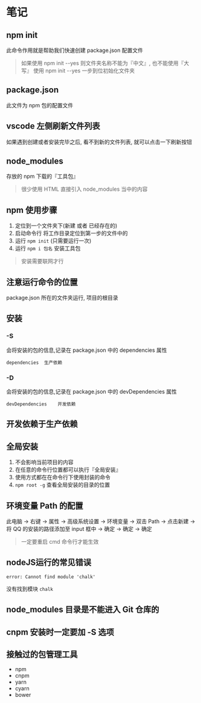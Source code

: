 # 笔记

## npm init
此命令作用就是帮助我们快速创建 package.json 配置文件
> 如果使用 npm init --yes  则文件夹名称不能为『中文』, 也不能使用『大写』
> 使用 npm init --yes  一步到位初始化文件夹

## package.json 
此文件为 npm 包的配置文件

## vscode 左侧刷新文件列表
如果遇到创建或者安装完毕之后, 看不到新的文件列表, 就可以点击一下刷新按钮

## node_modules 
存放的 npm 下载的『工具包』

> 很少使用 HTML 直接引入 node_modules 当中的内容

## npm 使用步骤
1. 定位到一个文件夹下(新建 或者 已经存在的)
2. 启动命令行 将工作目录定位到第一步的文件中的
3. 运行 `npm init` (只需要运行一次)
4. 运行 `npm i 包名` 安装工具包
   
> 安装需要联网才行
## 注意运行命令的位置
package.json 所在的文件夹运行, 项目的根目录

## 安装 
### -S
会将安装的包的信息,记录在 package.json 中的 dependencies 属性
```
dependencies  生产依赖
```

### -D
会将安装的包的信息,记录在 package.json 中的 devDependencies 属性
```
devDependencies    开发依赖
```

## 开发依赖于生产依赖

## 全局安装
1. 不会影响当前项目的内容
2. 在任意的命令行位置都可以执行『全局安装』
3. 使用方式都在在命令行下使用封装的命令
4. `npm root -g` 查看全局安装的目录的位置

## 环境变量 Path 的配置
此电脑 -> 右键 -> 属性 -> 高级系统设置 -> 环境变量 -> 双击 Path -> 点击新建 -> 将 QQ 的安装的路径添加至 input 框中 -> 确定 -> 确定 -> 确定 

> 一定要重启 cmd 命令行才能生效

## nodeJS运行的常见错误
```
error: Cannot find module 'chalk' 
```
没有找到模块 `chalk`

## node_modules 目录是不能进入 Git 仓库的

## cnpm 安装时一定要加 -S 选项

## 接触过的包管理工具
* npm
* cnpm
* yarn
* cyarn
* bower

## 
